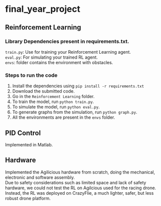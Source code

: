 # final_year_project
## Reinforcement Learning
### Library Dependencies present in requirements.txt. 

 `train.py`: Use for training your Reinforcement Learning agent. \
 `eval.py`: For simulating your trained RL agent.  \
  `envs`: folder contains the environment with obstacles. 

### Steps to run the code
1. Install the dependencies using `pip install -r requirements.txt`
2. Download the submitted code.
3. Go in the `Reinforcement Learning` folder.
4. To train the model, run `python train.py`.
5. To simulate the model, run `python eval.py`.
6. To generate graphs from the simulation, run `python graph.py`.
7. All the environments are present in the `envs` folder. 

## PID Control
Implemented in Matlab. 

## Hardware
Implemented the Agilicious hardware from scratch, doing the mechanical, electronic and software assembly. \
Due to safety considerations such as limited space and lack of safety hardware, we could not test the RL on Agilcious used for the racing drone. 
Instead, the RL was deployed on CrazyFlie, a much lighter, safer, but less robust drone platform. 

